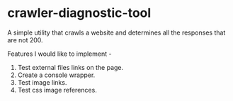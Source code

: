 crawler-diagnostic-tool
=======================

A simple utility that crawls a website and determines all the responses that are not 200.


Features I would like to implement -
1. Test external files links on the page.
2. Create a console wrapper.
3. Test image links.
4. Test css image references.



